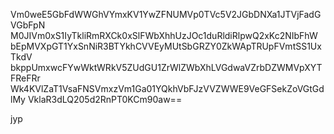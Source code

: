 Vm0weE5GbFdWWGhVYmxKV1YwZFNUMVp0TVc5V2JGbDNXa1JTVjFadGVGbFpN
M0JIVm0xS1IyTkliRmRXCk0xSlFWbXhhUzJOc1duRldiRlpwQ2xKc2NIbFhW
bEpMVXpGT1YxSnNiR3BTYkhCVVEyMUtSbGRZY0ZkWApTRUpFVmtSS1UxTkdV
bkppUmxwcFYwWktWRkV5ZUdGU1ZrWlZWbXhLVGdwaVZrbDZWMVpXYTFReFRr
Wk4KVlZaT1VsaFNSVmxzVm1Ga01YQkhVbFJzVVZWWE9VeGFSekZoVGtGdlMy
VklaR3dLQ205d2RnPT0KCm90aw==

jyp
